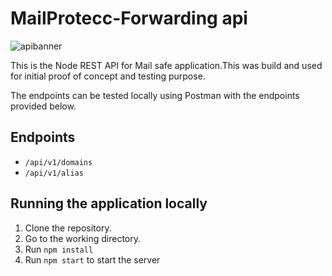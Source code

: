# MailProtecc-Forwarding api
![apibanner](https://user-images.githubusercontent.com/54775196/114238492-52edcd00-99a2-11eb-823a-fcde0b382b6f.png)

This is the Node REST API for Mail safe application.This was build and used for initial proof of concept and testing purpose.  

The endpoints can be tested locally using Postman with the endpoints provided below.

## Endpoints  

- `/api/v1/domains`
- `/api/v1/alias`


## Running the application locally  

1. Clone the repository.
2. Go to the working directory.
3. Run `npm install`
4. Run `npm start` to start the server
